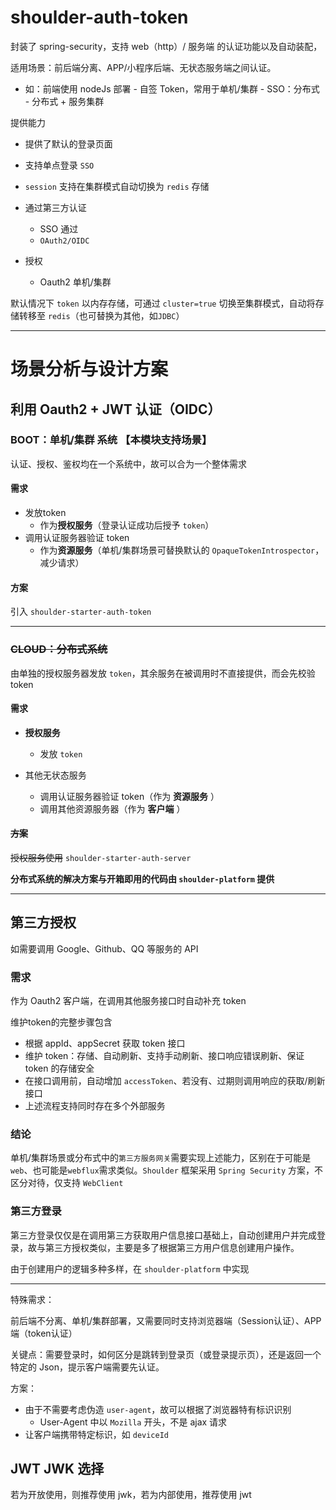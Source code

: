 # shoulder-auth-token

封装了 spring-security，支持 web（http）/ 服务端 的认证功能以及自动装配，

适用场景：前后端分离、APP/小程序后端、无状态服务端之间认证。
- 如：前端使用 nodeJs 部署
      - 自签 Token，常用于单机/集群
      - SSO：分布式
          - 分布式 + 服务集群
          
提供能力          
- 提供了默认的登录页面
- 支持单点登录 `SSO`
- `session` 支持在集群模式自动切换为 `redis` 存储

- 通过第三方认证
    - SSO 通过
    - `OAuth2/OIDC`

- 授权
    - Oauth2 单机/集群
    
默认情况下 `token` 以内存存储，可通过 `cluster=true` 切换至集群模式，自动将存储转移至 `redis`（也可替换为其他，如`JDBC`）

----------

# 场景分析与设计方案


## 利用 Oauth2 + JWT 认证（OIDC）

### BOOT：单机/集群 系统 【本模块支持场景】

认证、授权、鉴权均在一个系统中，故可以合为一个整体需求

#### 需求

- 发放token
    - 作为**授权服务**（登录认证成功后授予 `token`）
- 调用认证服务器验证 token
    - 作为**资源服务**（单机/集群场景可替换默认的 `OpaqueTokenIntrospector`，减少请求）


#### 方案

引入 `shoulder-starter-auth-token`

---

### ~~CLOUD：分布式系统~~

由单独的授权服务器发放 `token`，其余服务在被调用时不直接提供，而会先校验 token

#### 需求

- **授权服务**
    - 发放 `token`

- 其他无状态服务
    - 调用认证服务器验证 token（作为 **资源服务** ）
    - 调用其他资源服务器（作为 **客户端** ）
    
#### ~~方案~~

~~授权服务使用~~ `shoulder-starter-auth-server`

**分布式系统的解决方案与开箱即用的代码由 `shoulder-platform` 提供**

----

## 第三方授权

如需要调用 Google、Github、QQ 等服务的 API

### 需求

作为 Oauth2 客户端，在调用其他服务接口时自动补充 token

维护token的完整步骤包含

- 根据 appId、appSecret 获取 token 接口
- 维护 token：存储、自动刷新、支持手动刷新、接口响应错误刷新、保证 token 的存储安全
- 在接口调用前，自动增加 `accessToken`、若没有、过期则调用响应的获取/刷新接口
- 上述流程支持同时存在多个外部服务


### 结论

单机/集群场景或分布式中的`第三方服务网关`需要实现上述能力，区别在于可能是`web`、也可能是`webflux`需求类似。`Shoulder` 框架采用 `Spring Security` 方案，不区分对待，仅支持 `WebClient`


### 第三方登录

第三方登录仅仅是在调用第三方获取用户信息接口基础上，自动创建用户并完成登录，故与第三方授权类似，主要是多了根据第三方用户信息创建用户操作。

由于创建用户的逻辑多种多样，在 `shoulder-platform` 中实现


---

特殊需求：

前后端不分离、单机/集群部署，又需要同时支持浏览器端（Session认证）、APP端（token认证）

关键点：需要登录时，如何区分是跳转到登录页（或登录提示页），还是返回一个特定的 Json，提示客户端需要先认证。

方案：

- 由于不需要考虑伪造 `user-agent`，故可以根据了浏览器特有标识识别
    - User-Agent 中以 `Mozilla` 开头，不是 ajax 请求
- 让客户端携带特定标识，如 `deviceId`


## JWT JWK 选择

若为开放使用，则推荐使用 jwk，若为内部使用，推荐使用 jwt



